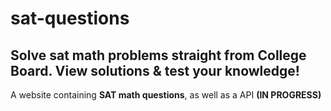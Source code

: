 # sat-questions
## Solve sat math problems straight from College Board. View solutions & test your knowledge! 
A website containing **SAT math questions**, as well as a API __(IN PROGRESS)__
